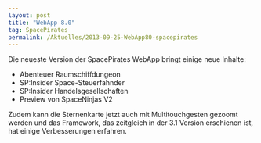 ```yaml
---
layout: post
title: "WebApp 8.0"
tag: SpacePirates
permalink: /Aktuelles/2013-09-25-WebApp80-spacepirates
---
```


Die neueste Version der SpacePirates WebApp bringt einige neue Inhalte:

- Abenteuer Raumschiffdungeon
- SP:Insider Space-Steuerfahnder
- SP:Insider Handelsgesellschaften
- Preview von SpaceNinjas V2

Zudem kann die Sternenkarte jetzt auch mit Multitouchgesten gezoomt werden und das Framework, das zeitgleich in der 3.1 Version erschienen ist, hat einige Verbesserungen erfahren.
